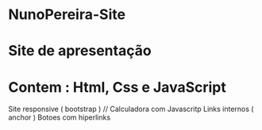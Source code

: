 # NunoPereira-Site
# Site de apresentação
# Contem : Html, Css e JavaScript
Site responsive ( bootstrap )  // Calculadora com Javascritp
Links internos ( anchor )
Botoes com hiperlinks 






